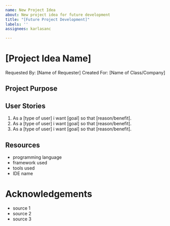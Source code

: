 ```yaml
---
name: New Project Idea
about: New project idea for future development
title: "[Future Project Development]"
labels: ''
assignees: karlasanc

---
```


# [Project Idea Name]
Requested By: [Name of Requester]
Created For: [Name of Class/Company]

## Project Purpose
<!-- Provide a general description of what the project's main purpose is-->

## User Stories
1. As a [type of user] i want [goal] so that [reason/benefit].
2. As a [type of user] i want [goal] so that [reason/benefit].
3. As a [type of user] i want [goal] so that [reason/benefit].
<!-- List out single, small scenarios from a user perspective describing what the users goal will be, what the user want to do it, and why they want to do-->

## Resources
- programming language
- framework used
- tools used
- IDE name
<!-- Include any type of relevant technology used/need to use to create project. -->

# Acknowledgements
- source 1
- source 2
- source 3
<!-- Include all other revelant website, or resources, used to research project details -->
